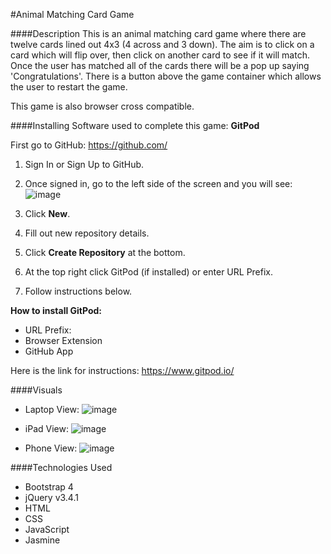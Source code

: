 #Animal Matching Card Game

####Description
This is an animal matching card game where there are twelve cards lined out 4x3 (4 across and 3 down).  The aim
is to click on a card which will flip over, then click on another card to see if it will match.  Once the user has
matched all of the cards there will be a pop up saying 'Congratulations'.  There is a button above the game container
which allows the user to restart the game.

This game is also browser cross compatible.

####Installing
Software used to complete this game: **GitPod**

First go to GitHub: https://github.com/
1. Sign In or Sign Up to GitHub.
2. Once signed in, go to the left side of the screen and you will see:
![image](https://user-images.githubusercontent.com/48124466/68049737-89b6b280-fcdb-11e9-9e41-e02d4dc6fa9a.png)

3. Click **New**.
4. Fill out new repository details.
5. Click **Create Repository** at the bottom.
6. At the top right click GitPod (if installed) or enter URL Prefix.
7. Follow instructions below.

**How to install GitPod:**
- URL Prefix:
- Browser Extension
- GitHub App

Here is the link for instructions: https://www.gitpod.io/

####Visuals
- Laptop View:
![image](https://user-images.githubusercontent.com/48124466/68049030-c84b6d80-fcd9-11e9-88e8-02c18e927c2d.png)

- iPad View:
![image](https://user-images.githubusercontent.com/48124466/68049149-12ccea00-fcda-11e9-93bc-20ff74342e57.png)

- Phone View:
![image](https://user-images.githubusercontent.com/48124466/68049209-37c15d00-fcda-11e9-94b1-944f4650e341.png)

####Technologies Used
- Bootstrap 4
- jQuery v3.4.1
- HTML
- CSS
- JavaScript
- Jasmine